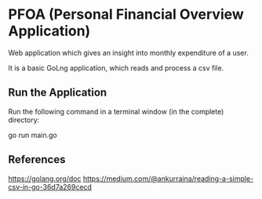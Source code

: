 # PFOA (Personal Financial Overview Application)
Web application which gives an insight into monthly expenditure of a user.

It is a basic GoLng application, which reads and process a csv file.

## Run the Application 

Run the following command in a terminal window (in the complete) directory:

go run main.go

## References
https://golang.org/doc
https://medium.com/@ankurraina/reading-a-simple-csv-in-go-36d7a269cecd
